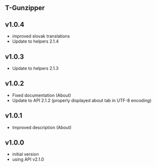 T-Gunzipper
----------

v1.0.4
---
* improved slovak translations
* Update to helpers 2.1.4


v1.0.3
---
* Update to helpers 2.1.3

v1.0.2
---
* Fixed documentation (About)
* Update to API 2.1.2 (properly displayed about tab in UTF-8 encoding)

v1.0.1
---
* Improved description (About)

v1.0.0
---
* initial version
* using API v2.1.0
